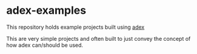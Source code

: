 # adex-examples

This repository holds example projects built using
[adex](https://github.com/barelyhuman/adex)

This are very simple projects and often built to just convey the concept of how
adex can/should be used.
